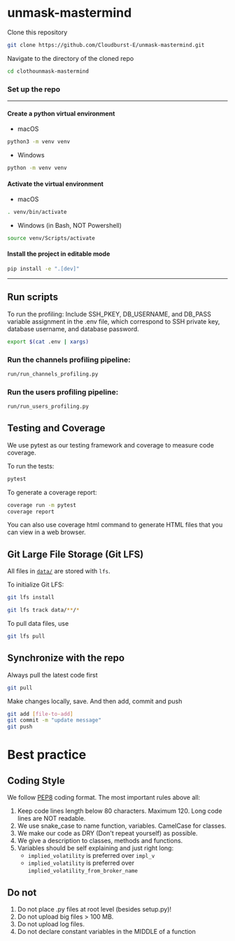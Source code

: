 # unmask-mastermind

Clone this repository

```bash
git clone https://github.com/Cloudburst-E/unmask-mastermind.git
```

Navigate to the directory of the cloned repo

```bash
cd clothounmask-mastermind
```

### Set up the repo
---

#### Create a python virtual environment

- macOS

```bash
python3 -m venv venv
```

- Windows

```bash
python -m venv venv
```

#### Activate the virtual environment

- macOS

```bash
. venv/bin/activate
```

- Windows (in Bash, NOT Powershell)

```bash
source venv/Scripts/activate
```

#### Install the project in editable mode

```bash
pip install -e ".[dev]"
```

---

## Run scripts

To run the profiling:
Include SSH_PKEY, DB_USERNAME, and DB_PASS variable assignment in the .env file,
which correspond to SSH private key, database username, and database password.

```bash
export $(cat .env | xargs)
```

### Run the channels profiling pipeline:
   
```bash
run/run_channels_profiling.py
```
   
### Run the users profiling pipeline:

```bash
run/run_users_profiling.py
```

## Testing and Coverage

We use pytest as our testing framework and coverage to measure code coverage.

To run the tests:

```bash
pytest
```

To generate a coverage report:

```bash
coverage run -m pytest
coverage report
```

You can also use coverage html command to generate HTML files that you can view in a web browser.

## Git Large File Storage (Git LFS)

All files in [`data/`](data/) are stored with `lfs`.

To initialize Git LFS:

```bash
git lfs install
```

```bash
git lfs track data/**/*
```

To pull data files, use

```bash
git lfs pull
```

## Synchronize with the repo

Always pull the latest code first

```bash
git pull
```

Make changes locally, save. And then add, commit and push

```bash
git add [file-to-add]
git commit -m "update message"
git push
```

# Best practice

## Coding Style

We follow [PEP8](https://www.python.org/dev/peps/pep-0008/) coding format.
The most important rules above all:

1. Keep code lines length below 80 characters. Maximum 120. Long code lines are NOT readable.
1. We use snake_case to name function, variables. CamelCase for classes.
1. We make our code as DRY (Don't repeat yourself) as possible.
1. We give a description to classes, methods and functions.
1. Variables should be self explaining and just right long:
   - `implied_volatility` is preferred over `impl_v`
   - `implied_volatility` is preferred over `implied_volatility_from_broker_name`

## Do not

1. Do not place .py files at root level (besides setup.py)!
1. Do not upload big files > 100 MB.
1. Do not upload log files.
1. Do not declare constant variables in the MIDDLE of a function
